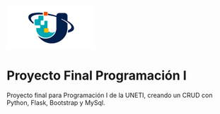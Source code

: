 ![Alt text](/assets/uneti.png)
# Proyecto Final Programación I

Proyecto final para Programación I de la UNETI, creando un CRUD con Python, Flask, Bootstrap y MySql.
